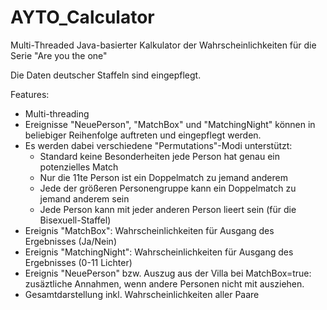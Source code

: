 # AYTO_Calculator
Multi-Threaded Java-basierter Kalkulator der Wahrscheinlichkeiten für die Serie "Are you the one"

Die Daten deutscher Staffeln sind eingepflegt.

Features:
<ul>
<li>Multi-threading
<li>Ereignisse "NeuePerson", "MatchBox" und "MatchingNight" können in beliebiger Reihenfolge auftreten und eingepflegt werden.
<li>Es werden dabei verschiedene "Permutations"-Modi unterstützt:
  <ul>
    <li>Standard keine Besonderheiten jede Person hat genau ein potenzielles Match</li>
    <li>Nur die 11te Person ist ein Doppelmatch zu jemand anderem</li>
    <li>Jede der größeren Personengruppe kann ein Doppelmatch zu jemand anderem sein</li>
    <li>Jede Person kann mit jeder anderen Person lieert sein (für die Bisexuell-Staffel)</li>    
  </ul>
<li>Ereignis "MatchBox": Wahrscheinlichkeiten für Ausgang des Ergebnisses (Ja/Nein)
<li>Ereignis "MatchingNight": Wahrscheinlichkeiten für Ausgang des Ergebnisses (0-11 Lichter)
<li>Ereignis "NeuePerson" bzw. Auszug aus der Villa bei MatchBox=true: zusäztliche Annahmen, wenn andere Personen nicht mit ausziehen.
<li>Gesamtdarstellung inkl. Wahrscheinlichkeiten aller Paare
</ul>
